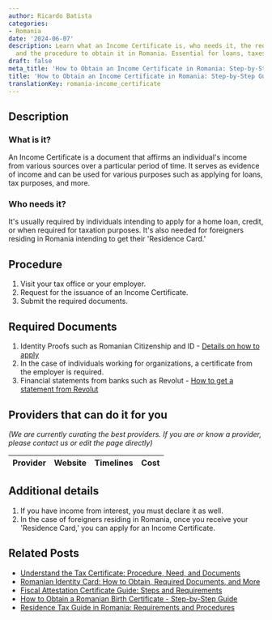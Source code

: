 ```yaml
---
author: Ricardo Batista
categories:
- Romania
date: '2024-06-07'
description: Learn what an Income Certificate is, who needs it, the required documents,
  and the procedure to obtain it in Romania. Essential for loans, taxes, and more.
draft: false
meta_title: 'How to Obtain an Income Certificate in Romania: Step-by-Step Guide'
title: 'How to Obtain an Income Certificate in Romania: Step-by-Step Guide'
translationKey: romania-income_certificate
---
```


## Description
### What is it? 
An Income Certificate is a document that affirms an individual's income from various sources over a particular period of time. It serves as evidence of income and can be used for various purposes such as applying for loans, tax purposes, and more.

### Who needs it? 
It's usually required by individuals intending to apply for a home loan, credit, or when required for taxation purposes. It's also needed for foreigners residing in Romania intending to get their 'Residence Card.'

## Procedure
1. Visit your tax office or your employer.
2. Request for the issuance of an Income Certificate.
3. Submit the required documents.

## Required Documents
1. Identity Proofs such as Romanian Citizenship and ID - [Details on how to apply](http://eudo-citizenship.eu/NationalDB/docs/ROU%20Law%2021-1991%20republished%202010_ENGLISH.pdf)
2. In the case of individuals working for organizations, a certificate from the employer is required.
3. Financial statements from banks such as Revolut - [How to get a statement from Revolut](https://www.revolut.com/help/exploring-revolut/managing-my-account/how-do-i-get-a-statement)

## Providers that can do it for you

_(We are currently curating the best providers. If you are or know a provider, please contact us or edit the page directly)_

| Provider        |     Website     |     Timelines    |       Cost      |
| --------------- | --------------- |  :-------------: | :-------------: |

## Additional details
1. If you have income from interest, you must declare it as well.
2. In the case of foreigners residing in Romania, once you receive your 'Residence Card,' you can apply for an Income Certificate.


## Related Posts

- [Understand the Tax Certificate: Procedure, Need, and Documents](https://tramitit.com/guides/romania/tax_certificate/)
- [Romanian Identity Card: How to Obtain, Required Documents, and More](https://tramitit.com/guides/romania/identity_card/)
- [Fiscal Attestation Certificate Guide: Steps and Requirements](https://tramitit.com/guides/romania/fiscal_attestation_certificate/)
- [How to Obtain a Romanian Birth Certificate - Step-by-Step Guide](https://tramitit.com/guides/romania/birth_certificate/)
- [Residence Tax Guide in Romania: Requirements and Procedures](https://tramitit.com/guides/romania/residence_tax/)
